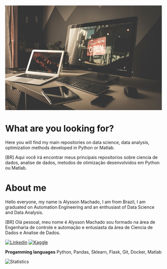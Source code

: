 
[![Image](https://github.com/alyssonvidal/alyssonvidal/blob/main/image.jpg)](https://www.github.com/alyssonvidal/)


# What are you looking for?

Here you will find my main repositories on data science, data analysis, optimization methods developed in Python or Matlab.

[BR] Aqui você irá encontrar meus principais repositorios sobre ciencia de dados, analise de dados, metodos de otimização desenvolvidos em Python ou Matlab.



# About me

Hello everyone, my name is Alysson Machado, I am from Brazil, I am graduated on Automation Engineering and an enthusiast of Data Science and Data Analysis.

[BR] Olá pessoal, meu nome é Alysson Machado sou formado na área de Engenharia de controle e automação e entusiasta da área de Ciencia de Dados e Analise de Dados.

[![Linkedin](https://img.shields.io/badge/LinkedIn-0077B5?style=for-the-badge&logo=linkedin&logoColor=white)](https://www.linkedin.com/in/alyssonmach/)
[![Kaggle](https://img.shields.io/badge/Kaggle-20BEFF?style=for-the-badge&logo=Kaggle&logoColor=white)](https://www.kaggle.com/alyssonvidal/)

**Progamming languages**
Python, Pandas, Sklearn, Flask, Git, Docker, Matlab 


![Statistics](https://github-readme-stats.vercel.app/api?username=alyssonvidal&count_private=true)









